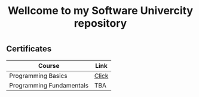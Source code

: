 <br/>
<h1 align="center"> Wellcome to my Software Univercity repository<h1>
<h2> Certificates </h2>

|**Course**|**Link**| 
|---|---|
|Programming Basics </a>   | <a href="https://github.com/amartinn/SoftUni/blob/master/Programming%20Basics%20January%202019/Programming%20Basics%20with%20C%23%20-%20January%202019%20-%20Honorable%20mention.pdf"> Click</a> |
| Programming Fundamentals</a>| TBA
